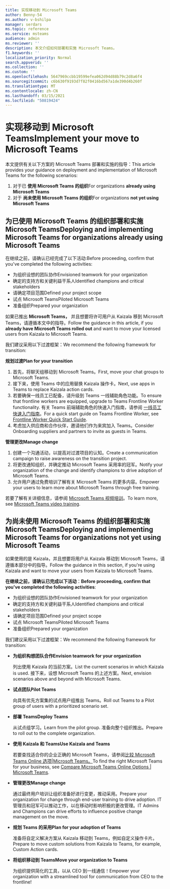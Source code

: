 ```yaml
---
title: 实现移动到 Microsoft Teams
author: Benny-54
ms.author: v-bshilpa
manager: serdars
ms.topic: reference
ms.service: msteams
audience: admin
ms.reviewer: ''
description: 本文介绍如何部署和实施 Microsoft Teams。
f1.keywords: ''
localization_priority: Normal
search.appverid: ''
ms.collection: ''
ms.custom: ''
ms.openlocfilehash: 5647969ccbb19599efea062d94d88b79c2d8a6f4
ms.sourcegitcommit: c6b630f9193d7f82f0416bd567a1de390d4b260f
ms.translationtype: MT
ms.contentlocale: zh-CN
ms.lasthandoff: 03/15/2021
ms.locfileid: "50819424"
---
```

# <a name="implement-your-move-to-microsoft-teams"></a><span data-ttu-id="014a9-103">实现移动到 Microsoft Teams</span><span class="sxs-lookup"><span data-stu-id="014a9-103">Implement your move to Microsoft Teams</span></span>

<span data-ttu-id="014a9-104">本文提供有关以下方案的 Microsoft Teams 部署和实施的指导：</span><span class="sxs-lookup"><span data-stu-id="014a9-104">This article provides your guidance on deployment and implementation of Microsoft Teams for the following scenarios:</span></span>

1. <span data-ttu-id="014a9-105">对于已 **使用 Microsoft Teams 的组织**</span><span class="sxs-lookup"><span data-stu-id="014a9-105">For organizations **already using Microsoft Teams**</span></span>
2. <span data-ttu-id="014a9-106">对于 **尚未使用 Microsoft Teams 的组织**</span><span class="sxs-lookup"><span data-stu-id="014a9-106">For organizations **not yet using Microsoft Teams**</span></span>

## <a name="deploying-and-implementing-microsoft-teams-for-organizations-already-using-microsoft-teams"></a><span data-ttu-id="014a9-107">为已使用 Microsoft Teams 的组织部署和实施 Microsoft Teams</span><span class="sxs-lookup"><span data-stu-id="014a9-107">Deploying and implementing Microsoft Teams for organizations already using Microsoft Teams</span></span>
 
<span data-ttu-id="014a9-108">在继续之前，请确认已经完成了以下活动:</span><span class="sxs-lookup"><span data-stu-id="014a9-108">Before proceeding, confirm that you've completed the following activities:</span></span> 

- <span data-ttu-id="014a9-109">为组织设想的团队协作</span><span class="sxs-lookup"><span data-stu-id="014a9-109">Envisioned teamwork for your organization</span></span>  
- <span data-ttu-id="014a9-110">确定的支持方和关键利益干系人</span><span class="sxs-lookup"><span data-stu-id="014a9-110">Identified champions and critical stakeholders</span></span> 
- <span data-ttu-id="014a9-111">请确定项目范围</span><span class="sxs-lookup"><span data-stu-id="014a9-111">Defined your project scope</span></span>  
- <span data-ttu-id="014a9-112">试点 Microsoft Teams</span><span class="sxs-lookup"><span data-stu-id="014a9-112">Piloted Microsoft Teams</span></span> 
- <span data-ttu-id="014a9-113">准备组织</span><span class="sxs-lookup"><span data-stu-id="014a9-113">Prepared your organization</span></span> 

<span data-ttu-id="014a9-114">如果已推出 **Microsoft Teams，** 并且想要将许可用户从 Kaizala 移到 Microsoft Teams，请遵循本文中的指导。</span><span class="sxs-lookup"><span data-stu-id="014a9-114">Follow the guidance in this article, if you **already have Microsoft Teams rolled out** and want to move your licensed users from Kaizala to Microsoft Teams.</span></span> 
   
<span data-ttu-id="014a9-115">我们建议采用以下过渡框架：</span><span class="sxs-lookup"><span data-stu-id="014a9-115">We recommend the following framework for transition:</span></span>  
   
<span data-ttu-id="014a9-116">**规划过渡**</span><span class="sxs-lookup"><span data-stu-id="014a9-116">**Plan for your transition**</span></span> 
   
1. <span data-ttu-id="014a9-117">首先，将聊天组移动到 Microsoft Teams。</span><span class="sxs-lookup"><span data-stu-id="014a9-117">First, move your chat groups to Microsoft Teams.</span></span>
1. <span data-ttu-id="014a9-118">接下来，使用 Teams 中的应用替换 Kaizala 操作卡。</span><span class="sxs-lookup"><span data-stu-id="014a9-118">Next, use apps in Teams to replace Kaizala action cards.</span></span>
1. <span data-ttu-id="014a9-119">若要确保一线员工已配备，请升级到 Teams 一线辅助角色功能。</span><span class="sxs-lookup"><span data-stu-id="014a9-119">To ensure that frontline workers are equipped, upgrade to Teams Frontline Worker functionality.</span></span> <span data-ttu-id="014a9-120">有关 Teams 前端辅助角色的快速入门指南，请参阅 [一线员工快速入门指南](https://docs.microsoft.com/microsoftteams/flw-quickstart)。</span><span class="sxs-lookup"><span data-stu-id="014a9-120">For a quick start guide on Teams Frontline Worker, see [Frontline Worker Quick Start Guide](https://docs.microsoft.com/microsoftteams/flw-quickstart).</span></span>
1. <span data-ttu-id="014a9-121">考虑加入供应商和合作伙伴，邀请他们作为来宾加入 Teams。</span><span class="sxs-lookup"><span data-stu-id="014a9-121">Consider Onboarding suppliers and partners to invite as guests in Teams.</span></span>  
  
<span data-ttu-id="014a9-122">**管理更改**</span><span class="sxs-lookup"><span data-stu-id="014a9-122">**Manage change**</span></span>  
   
1. <span data-ttu-id="014a9-123">创建一个沟通活动，以提高对过渡项目的认知。</span><span class="sxs-lookup"><span data-stu-id="014a9-123">Create a communication campaign to raise awareness on the transition project.</span></span> 
1. <span data-ttu-id="014a9-124">将更改通知组织，并确定推动 Microsoft Teams 采用率的冠军。</span><span class="sxs-lookup"><span data-stu-id="014a9-124">Notify your organization of the change and identify champions to drive adoption of Microsoft Teams.</span></span> 
1. <span data-ttu-id="014a9-125">允许用户通过免费培训了解有关 Microsoft Teams 的更多内容。</span><span class="sxs-lookup"><span data-stu-id="014a9-125">Empower your users to learn more about Microsoft Teams through free training.</span></span> 
   
<span data-ttu-id="014a9-126">若要了解有关详细信息，请参阅 [Microsoft Teams 视频培训](https://support.microsoft.com/office/microsoft-teams-video-training-4f108e54-240b-4351-8084-b1089f0d21d7?ui=en-us&rs=en-us&ad=us)。</span><span class="sxs-lookup"><span data-stu-id="014a9-126">To learn more, see [Microsoft Teams video training](https://support.microsoft.com/office/microsoft-teams-video-training-4f108e54-240b-4351-8084-b1089f0d21d7?ui=en-us&rs=en-us&ad=us).</span></span>   
 
## <a name="deploying-and-implementing-microsoft-teams-for-organizations-not-yet-using-microsoft-teams"></a><span data-ttu-id="014a9-127">为尚未使用 Microsoft Teams 的组织部署和实施 Microsoft Teams</span><span class="sxs-lookup"><span data-stu-id="014a9-127">Deploying and implementing Microsoft Teams for organizations not yet using Microsoft Teams</span></span>
 
<span data-ttu-id="014a9-128">如果使用的是 Kaizala，并且想要将用户从 Kaizala 移动到 Microsoft Teams，请遵循本部分中的指导。</span><span class="sxs-lookup"><span data-stu-id="014a9-128">Follow the guidance in this section, if you're using Kaizala and want to move your users from Kaizala to Microsoft Teams.</span></span>
   
<span data-ttu-id="014a9-129">**在继续之前，请确认已完成以下活动**：</span><span class="sxs-lookup"><span data-stu-id="014a9-129">**Before proceeding, confirm that you've completed the following activities**:</span></span> 
   
- <span data-ttu-id="014a9-130">为组织设想的团队协作</span><span class="sxs-lookup"><span data-stu-id="014a9-130">Envisioned teamwork for your organization</span></span> 
- <span data-ttu-id="014a9-131">确定的支持方和关键利益干系人</span><span class="sxs-lookup"><span data-stu-id="014a9-131">Identified champions and critical stakeholders</span></span> 
- <span data-ttu-id="014a9-132">请确定项目范围</span><span class="sxs-lookup"><span data-stu-id="014a9-132">Defined your project scope</span></span>  
- <span data-ttu-id="014a9-133">试点 Microsoft Teams</span><span class="sxs-lookup"><span data-stu-id="014a9-133">Piloted Microsoft Teams</span></span>
- <span data-ttu-id="014a9-134">准备组织</span><span class="sxs-lookup"><span data-stu-id="014a9-134">Prepared your organization</span></span>  
   
<span data-ttu-id="014a9-135">我们建议采用以下过渡框架：</span><span class="sxs-lookup"><span data-stu-id="014a9-135">We recommend the following framework for transition:</span></span> 
   
- <span data-ttu-id="014a9-136">**为组织构想团队合作**</span><span class="sxs-lookup"><span data-stu-id="014a9-136">**Envision teamwork for your organization**</span></span> 
   
   <span data-ttu-id="014a9-137">列出使用 Kaizala 的当前方案。</span><span class="sxs-lookup"><span data-stu-id="014a9-137">List the current scenarios in which Kaizala is used.</span></span> <span data-ttu-id="014a9-138">接下来，设想 Microsoft Teams 的上述方案。</span><span class="sxs-lookup"><span data-stu-id="014a9-138">Next, envision scenarios above and beyond with Microsoft Teams.</span></span>  

- <span data-ttu-id="014a9-139">**试点团队**</span><span class="sxs-lookup"><span data-stu-id="014a9-139">**Pilot Teams**</span></span>

   <span data-ttu-id="014a9-140">向具有优先方案集的试点用户组推出 Teams。</span><span class="sxs-lookup"><span data-stu-id="014a9-140">Roll out Teams to a Pilot group of users with a prioritized scenario set.</span></span> 

- <span data-ttu-id="014a9-141">**部署 Teams**</span><span class="sxs-lookup"><span data-stu-id="014a9-141">**Deploy Teams**</span></span> 

   <span data-ttu-id="014a9-142">从试点组学习。</span><span class="sxs-lookup"><span data-stu-id="014a9-142">Learn from the pilot group.</span></span> <span data-ttu-id="014a9-143">准备向整个组织推出。</span><span class="sxs-lookup"><span data-stu-id="014a9-143">Prepare to roll out to the complete organization.</span></span>  

- <span data-ttu-id="014a9-144">**使用 Kaizala 和 Teams**</span><span class="sxs-lookup"><span data-stu-id="014a9-144">**Use Kaizala and Teams**</span></span>  

   <span data-ttu-id="014a9-145">若要查找适合你的企业正确的 Microsoft Teams，请参阅[比较 Microsoft Teams Online 选项|Microsoft Teams。](https://www.microsoft.com/microsoft-teams/compare-microsoft-teams-options)</span><span class="sxs-lookup"><span data-stu-id="014a9-145">To find the right Microsoft Teams for your business, see [Compare Microsoft Teams Online Options | Microsoft Teams](https://www.microsoft.com/microsoft-teams/compare-microsoft-teams-options).</span></span> 

- <span data-ttu-id="014a9-146">**管理更改**</span><span class="sxs-lookup"><span data-stu-id="014a9-146">**Manage change**</span></span> 

   <span data-ttu-id="014a9-147">通过最终用户培训让组织准备好进行变更，推动采用。</span><span class="sxs-lookup"><span data-stu-id="014a9-147">Prepare your organization for change through end-user training to drive adoption.</span></span> <span data-ttu-id="014a9-148">IT 管理员和冠军可以推动工作，以在移动时影响积极的更改管理。</span><span class="sxs-lookup"><span data-stu-id="014a9-148">IT Admins and Champions can drive efforts to influence positive change management on the move.</span></span>  

- <span data-ttu-id="014a9-149">**规划 Teams 的采用**</span><span class="sxs-lookup"><span data-stu-id="014a9-149">**Plan for your adoption of Teams**</span></span>

    <span data-ttu-id="014a9-150">准备将自定义解决方案从 Kaizala 移动到 Teams，例如自定义操作卡片。</span><span class="sxs-lookup"><span data-stu-id="014a9-150">Prepare to move custom solutions from Kaizala to Teams, for example, Custom Action cards.</span></span> 
     
- <span data-ttu-id="014a9-151">**将组织移动到 Teams**</span><span class="sxs-lookup"><span data-stu-id="014a9-151">**Move your organization to Teams**</span></span> 

    <span data-ttu-id="014a9-152">为组织提供简化的工具，以从 CEO 到一线通信！</span><span class="sxs-lookup"><span data-stu-id="014a9-152">Empower your organization with a streamlined tool for communication from CEO to the frontline!</span></span> 
